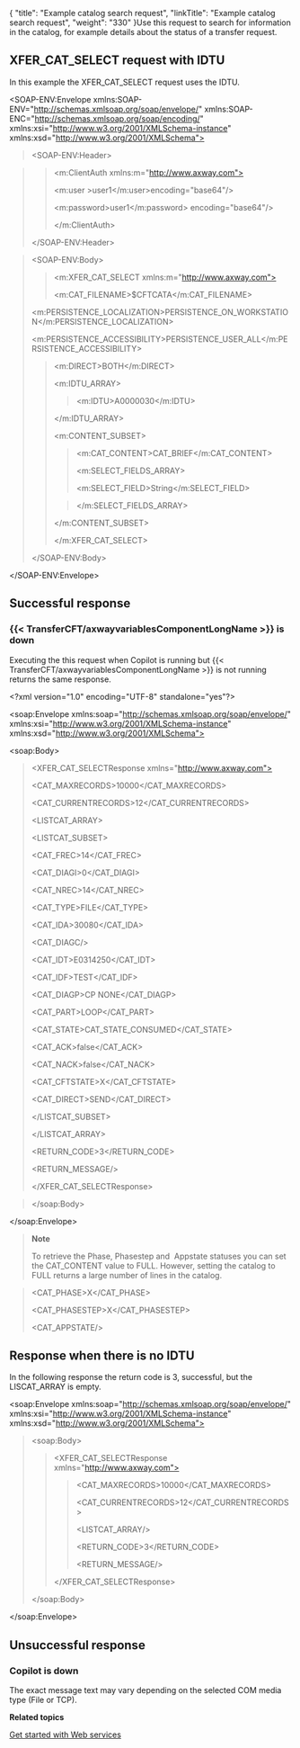 {
    "title": "Example catalog search request",
    "linkTitle": "Example catalog search request",
    "weight": "330"
}Use this request to search for information in the catalog, for example details about the status of a transfer request.

## XFER\_CAT\_SELECT request with IDTU

In this example the XFER\_CAT\_SELECT request uses the IDTU.

&lt;SOAP-ENV:Envelope xmlns:SOAP-ENV="http://schemas.xmlsoap.org/soap/envelope/" xmlns:SOAP-ENC="http://schemas.xmlsoap.org/soap/encoding/" xmlns:xsi="http://www.w3.org/2001/XMLSchema-instance" xmlns:xsd="http://www.w3.org/2001/XMLSchema">

> &lt;SOAP-ENV:Header>

> > &lt;m:ClientAuth xmlns:m="http://www.axway.com">
> >
> > &lt;m:user &gt;user1&lt;/m:user>encoding="base64"/>
> >
> > &lt;m:password>user1&lt;/m:password> encoding="base64"/>
> >
> > &lt;/m:ClientAuth>
>
> &lt;/SOAP-ENV:Header>

> &lt;SOAP-ENV:Body>
>
> > &lt;m:XFER\_CAT\_SELECT xmlns:m="http://www.axway.com">
> >
> > &lt;m:CAT\_FILENAME>$CFTCATA&lt;/m:CAT\_FILENAME>
>
> &lt;m:PERSISTENCE\_LOCALIZATION>PERSISTENCE\_ON\_WORKSTATION&lt;/m:PERSISTENCE\_LOCALIZATION>
>
> &lt;m:PERSISTENCE\_ACCESSIBILITY>PERSISTENCE\_USER\_ALL&lt;/m:PERSISTENCE\_ACCESSIBILITY>
>
> > &lt;m:DIRECT>BOTH&lt;/m:DIRECT>
> >
> > &lt;m:IDTU\_ARRAY>
> >
> > > &lt;m:IDTU>A0000030&lt;/m:IDTU>
> >
> > &lt;/m:IDTU\_ARRAY>
> >
> > &lt;m:CONTENT\_SUBSET>
> >
> > > &lt;m:CAT\_CONTENT>CAT\_BRIEF&lt;/m:CAT\_CONTENT>
> > >
> > > &lt;m:SELECT\_FIELDS\_ARRAY>
> > >
> > > &lt;m:SELECT\_FIELD>String&lt;/m:SELECT\_FIELD>
> >
> > > &lt;/m:SELECT\_FIELDS\_ARRAY>
> >
> > &lt;/m:CONTENT\_SUBSET>
> >
> > &lt;/m:XFER\_CAT\_SELECT>
>
> &lt;/SOAP-ENV:Body>

&lt;/SOAP-ENV:Envelope>

## Successful response

### {{< TransferCFT/axwayvariablesComponentLongName  >}} is down

Executing the this request when Copilot is running but {{< TransferCFT/axwayvariablesComponentLongName  >}} is not running returns the same response.

&lt;?xml version="1.0" encoding="UTF-8" standalone="yes"?>

&lt;soap:Envelope xmlns:soap="http://schemas.xmlsoap.org/soap/envelope/" xmlns:xsi="http://www.w3.org/2001/XMLSchema-instance" xmlns:xsd="http://www.w3.org/2001/XMLSchema">

&lt;soap:Body>

> &lt;XFER\_CAT\_SELECTResponse xmlns="http://www.axway.com">
>
> &lt;CAT\_MAXRECORDS>10000&lt;/CAT\_MAXRECORDS>
>
> &lt;CAT\_CURRENTRECORDS>12&lt;/CAT\_CURRENTRECORDS>
>
> &lt;LISTCAT\_ARRAY>
>
> &lt;LISTCAT\_SUBSET>
>
> &lt;CAT\_FREC>14&lt;/CAT\_FREC>
>
> &lt;CAT\_DIAGI>0&lt;/CAT\_DIAGI>
>
> &lt;CAT\_NREC>14&lt;/CAT\_NREC>
>
> &lt;CAT\_TYPE>FILE&lt;/CAT\_TYPE>
>
> &lt;CAT\_IDA>30080&lt;/CAT\_IDA>
>
> &lt;CAT\_DIAGC/>
>
> &lt;CAT\_IDT>E0314250&lt;/CAT\_IDT>
>
> &lt;CAT\_IDF>TEST&lt;/CAT\_IDF>
>
> &lt;CAT\_DIAGP>CP NONE&lt;/CAT\_DIAGP>
>
> &lt;CAT\_PART>LOOP&lt;/CAT\_PART>
>
> &lt;CAT\_STATE>CAT\_STATE\_CONSUMED&lt;/CAT\_STATE>
>
> &lt;CAT\_ACK>false&lt;/CAT\_ACK>
>
> &lt;CAT\_NACK>false&lt;/CAT\_NACK>
>
> &lt;CAT\_CFTSTATE>X&lt;/CAT\_CFTSTATE>
>
> &lt;CAT\_DIRECT>SEND&lt;/CAT\_DIRECT>
>
> &lt;/LISTCAT\_SUBSET>
>
> &lt;/LISTCAT\_ARRAY>
>
> &lt;RETURN\_CODE>3&lt;/RETURN\_CODE>
>
> &lt;RETURN\_MESSAGE/>
>
> &lt;/XFER\_CAT\_SELECTResponse>

> &lt;/soap:Body>

&lt;/soap:Envelope>

> **Note**
>
> To retrieve the Phase, Phasestep and  Appstate statuses you can set the CAT\_CONTENT value to FULL. However, setting the catalog to FULL returns a large number of lines in the catalog.

> &lt;CAT\_PHASE>X&lt;/CAT\_PHASE>
>
> &lt;CAT\_PHASESTEP>X&lt;/CAT\_PHASESTEP>
>
> &lt;CAT\_APPSTATE/>

## Response when there is no IDTU

In the following response the return code is 3, successful, but the LISCAT\_ARRAY is empty.

&lt;soap:Envelope xmlns:soap="http://schemas.xmlsoap.org/soap/envelope/" xmlns:xsi="http://www.w3.org/2001/XMLSchema-instance" xmlns:xsd="http://www.w3.org/2001/XMLSchema">

> &lt;soap:Body>
>
> > &lt;XFER\_CAT\_SELECTResponse xmlns="http://www.axway.com">
> >
> > > &lt;CAT\_MAXRECORDS>10000&lt;/CAT\_MAXRECORDS>
> > >
> > > &lt;CAT\_CURRENTRECORDS>12&lt;/CAT\_CURRENTRECORDS>
> > >
> > > &lt;LISTCAT\_ARRAY/>
> > >
> > > &lt;RETURN\_CODE>3&lt;/RETURN\_CODE>
> > >
> > > &lt;RETURN\_MESSAGE/>
> >
> > &lt;/XFER\_CAT\_SELECTResponse>
>
> &lt;/soap:Body>

&lt;/soap:Envelope>

## Unsuccessful response

### Copilot is down

The exact message text may vary depending on the selected COM media type (File or TCP).

****Related topics****

[Get started with Web services](../get_started_web_services)
